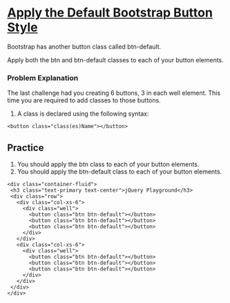 # [Apply the Default Bootstrap Button Style](https://www.freecodecamp.org/learn/front-end-development-libraries/bootstrap/apply-the-default-bootstrap-button-style)

Bootstrap has another button class called btn-default.

Apply both the btn and btn-default classes to each of your button elements.

### Problem Explanation
The last challenge had you creating 6 buttons, 3 in each well element. This time you are required to add classes to those buttons.

1. A class is declared using the following syntax:
```
<button class="class(es)Name"></button>
```

## Practice
1. You should apply the btn class to each of your button elements.
2. You should apply the btn-default class to each of your button elements.


 ```
 <div class="container-fluid">
  <h3 class="text-primary text-center">jQuery Playground</h3>
  <div class="row">
    <div class="col-xs-6">
      <div class="well">
        <button class="btn btn-default"></button>
        <button class="btn btn-default"></button>
        <button class="btn btn-default"></button>
      </div>
    </div>
    <div class="col-xs-6">
      <div class="well">
        <button class="btn btn-default"></button>
        <button class="btn btn-default"></button>
        <button class="btn btn-default"></button>
      </div>
    </div>
  </div>
</div>
```